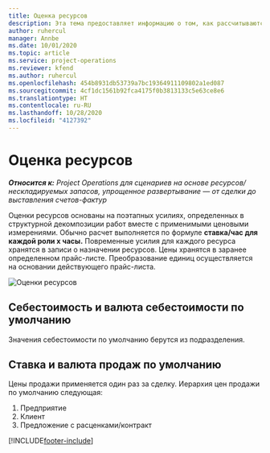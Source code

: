 ```yaml
---
title: Оценка ресурсов
description: Эта тема предоставляет информацию о том, как рассчитываются оценки ресурсов в Project Operations.
author: ruhercul
manager: Annbe
ms.date: 10/01/2020
ms.topic: article
ms.service: project-operations
ms.reviewer: kfend
ms.author: ruhercul
ms.openlocfilehash: 454b8931db53739a7bc19364911109802a1ed087
ms.sourcegitcommit: 4cf1dc1561b92fca4175f0b3813133c5e63ce8e6
ms.translationtype: HT
ms.contentlocale: ru-RU
ms.lasthandoff: 10/28/2020
ms.locfileid: "4127392"
---
```

# <a name="resource-estimates"></a>Оценка ресурсов

_**Относится к:** Project Operations для сценариев на основе ресурсов/нескладируемых запасов, упрощенное развертывание — от сделки до выставления счетов-фактур_

Оценки ресурсов основаны на поэтапных усилиях, определенных в структурной декомпозиции работ вместе с применимыми ценовыми измерениями. Обычно расчет выполняется по формуле **ставка/час для каждой роли x часы.** Повременные усилия для каждого ресурса хранятся в записи о назначении ресурсов. Цены хранятся в заранее определенном прайс-листе. Преобразование единиц осуществляется на основании действующего прайс-листа.

![Оценки ресурсов](./media/navigation12.png)

## <a name="default-cost-price-and-cost-currency"></a>Себестоимость и валюта себестоимости по умолчанию

Значения себестоимости по умолчанию берутся из подразделения.

## <a name="default-bill-rate-and-sales-currency"></a>Ставка и валюта продаж по умолчанию

Цены продажи применяется один раз за сделку. Иерархия цен продажи по умолчанию следующая:

1. Предприятие
2. Клиент
3. Предложение с расценками/контракт


[!INCLUDE[footer-include](../includes/footer-banner.md)]